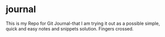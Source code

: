 # journal
This is my Repo for Git Journal-that I am trying it out as a possible simple, quick and easy notes and snippets solution. Fingers crossed.
